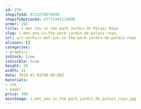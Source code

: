 ```yaml
---
id: 270
shopifyId: 8723270074698
shopifyOptionId: 47772445114698
order: 292
title: I met You in the park Jardin de Palais Roya
slug: i-met-you-in-the-park-jardin-de-palais-roya
url: art-works/i-met-you-in-the-park-jardin-de-palais-roya
aliases: []
categories:
- graphics
inStock: true
isVisible: true
height: 30
width: 21
date: 2018-01-01T00:00:00Z
materials:
- ink
- paper
price: 300
mainImage: i_met_you_in_the_park_jardin_de_palais_roya.jpg
---
```

